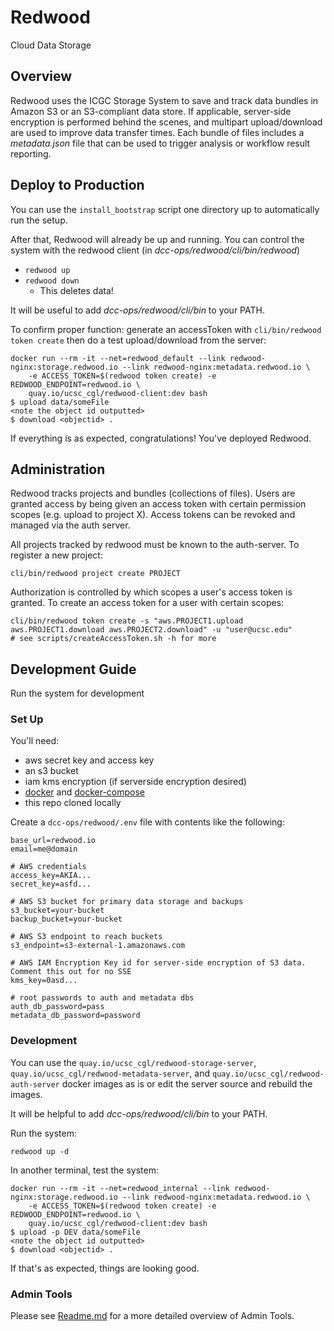 # Redwood

Cloud Data Storage

## Overview

Redwood uses the ICGC Storage System to save and track data bundles in Amazon S3 or an S3-compliant data store. If applicable, server-side encryption is performed behind the scenes, and multipart upload/download are used to improve data transfer times. Each bundle of files includes a _metadata.json_ file that can be used to trigger analysis or workflow result reporting.


## Deploy to Production
You can use the `install_bootstrap` script one directory up to automatically run the setup.

After that, Redwood will already be up and running. You can control the system with the redwood client (in _dcc-ops/redwood/cli/bin/redwood_)
- `redwood up`
- `redwood down`
  - This deletes data!

It will be useful to add _dcc-ops/redwood/cli/bin_ to your PATH.

To confirm proper function: generate an accessToken with `cli/bin/redwood token create` then do a test upload/download from the server:
```
docker run --rm -it --net=redwood_default --link redwood-nginx:storage.redwood.io --link redwood-nginx:metadata.redwood.io \
    -e ACCESS_TOKEN=$(redwood token create) -e REDWOOD_ENDPOINT=redwood.io \
    quay.io/ucsc_cgl/redwood-client:dev bash
$ upload data/someFile
<note the object id outputted>
$ download <objectid> .
```

If everything is as expected, congratulations! You've deployed Redwood.

## Administration
Redwood tracks projects and bundles (collections of files). Users are granted access by being given an access token with certain permission scopes (e.g. upload to project X). Access tokens can be revoked and managed via the auth server.

All projects tracked by redwood must be known to the auth-server. To register a new project:
```
cli/bin/redwood project create PROJECT
```

Authorization is controlled by which scopes a user's access token is granted. To create an access token for a user with certain scopes:
```
cli/bin/redwood token create -s "aws.PROJECT1.upload aws.PROJECT1.download aws.PROJECT2.download" -u "user@ucsc.edu"
# see scripts/createAccessToken.sh -h for more
```

## Development Guide

Run the system for development

### Set Up

You'll need:
- aws secret key and access key
- an s3 bucket
- iam kms encryption (if serverside encryption desired)
- [docker](https://docs.docker.com/engine/installation/linux/ubuntu/) and [docker-compose](https://docs.docker.com/compose/install/)
- this repo cloned locally

Create a `dcc-ops/redwood/.env` file with contents like the following:
```
base_url=redwood.io
email=me@domain

# AWS credentials
access_key=AKIA...
secret_key=asfd...

# AWS S3 bucket for primary data storage and backups
s3_bucket=your-bucket
backup_bucket=your-bucket

# AWS S3 endpoint to reach buckets
s3_endpoint=s3-external-1.amazonaws.com

# AWS IAM Encryption Key id for server-side encryption of S3 data. Comment this out for no SSE
kms_key=0asd...

# root passwords to auth and metadata dbs
auth_db_password=pass
metadata_db_password=password
```

### Development
You can use the `quay.io/ucsc_cgl/redwood-storage-server`, `quay.io/ucsc_cgl/redwood-metadata-server`, and `quay.io/ucsc_cgl/redwood-auth-server` docker images as is or edit the server source and rebuild the images.

It will be helpful to add _dcc-ops/redwood/cli/bin_ to your PATH.

Run the system:
```
redwood up -d
```

In another terminal, test the system:
```
docker run --rm -it --net=redwood_internal --link redwood-nginx:storage.redwood.io --link redwood-nginx:metadata.redwood.io \
    -e ACCESS_TOKEN=$(redwood token create) -e REDWOOD_ENDPOINT=redwood.io \
    quay.io/ucsc_cgl/redwood-client:dev bash
$ upload -p DEV data/someFile
<note the object id outputted>
$ download <objectid> .
```

If that's as expected, things are looking good.

### Admin Tools

Please see [Readme.md](cli/admin/Readme.md) for a more detailed overview of Admin Tools.
